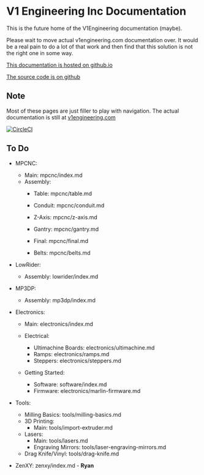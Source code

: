 V1 Engineering Inc Documentation
================================

This is the future home of the V1Engineering documentation (maybe).

Please wait to move actual v1engineering.com documentation over. It would be a real pain to do a lot
of that work and then find that this solution is not the right one in some way.

[This documentation is hosted on
github.io](https://v1engineeringinc.github.io/V1EngineeringInc-Docs)

[The source code is on github](https://github.com/V1EngineeringInc/V1EngineeringInc-Docs)

## Note

Most of these pages are just filler to play with navigation. The actual documentation is still at
[v1engineering.com](https://www.v1engineering.com/assembly/)

[![CircleCI](https://circleci.com/gh/V1EngineeringInc/V1EngineeringInc-Docs/tree/master.svg?style=svg)](https://circleci.com/gh/V1EngineeringInc/V1EngineeringInc-Docs/tree/master)

## To Do

 - MPCNC:
   - Main: mpcnc/index.md
   - Assembly:
     - Table: mpcnc/table.md
     - Conduit: mpcnc/conduit.md
     - Z-Axis: mpcnc/z-axis.md
     
     - Gantry: mpcnc/gantry.md
     - Final: mpcnc/final.md
     - Belts: mpcnc/belts.md

 - LowRider:
   - Assembly: lowrider/index.md

 - MP3DP:
   - Assembly: mp3dp/index.md

    
 - Electronics:
   - Main: electronics/index.md
   - Electrical:
     - Ultimachine Boards: electronics/ultimachine.md
     - Ramps: electronics/ramps.md
     - Steppers: electronics/steppers.md
    
   - Getting Started:
     - Software: software/index.md
     - Firmware: electronics/marlin-firmware.md
    
   
 - Tools:
   - Milling Basics: tools/milling-basics.md
   - 3D Printing:
     - Main: tools/import-extruder.md
   - Lasers:
     - Main: tools/lasers.md
     - Engraving Mirrors: tools/laser-engraving-mirrors.md
   - Drag Knife/Vinyl: tools/drag-knife.md

- ZenXY: zenxy/index.md - **Ryan**
